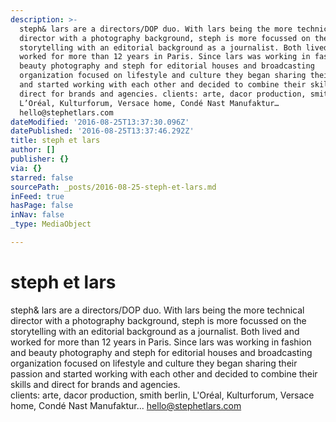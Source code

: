 ```yaml
---
description: >-
  steph& lars are a directors/DOP duo. With lars being the more technical
  director with a photography background, steph is more focussed on the
  storytelling with an editorial background as a journalist. Both lived and
  worked for more than 12 years in Paris. Since lars was working in fashion and
  beauty photography and steph for editorial houses and broadcasting
  organization focused on lifestyle and culture they began sharing their passion
  and started working with each other and decided to combine their skills and
  direct for brands and agencies. clients: arte, dacor production, smith berlin,
  L’Oréal, Kulturforum, Versace home, Condé Nast Manufaktur…
  hello@stephetlars.com
dateModified: '2016-08-25T13:37:30.096Z'
datePublished: '2016-08-25T13:37:46.292Z'
title: steph et lars
author: []
publisher: {}
via: {}
starred: false
sourcePath: _posts/2016-08-25-steph-et-lars.md
inFeed: true
hasPage: false
inNav: false
_type: MediaObject

---
```

# steph et lars

steph& lars are a directors/DOP duo. With lars being the more technical director with a photography background, steph is more focussed on the storytelling with an editorial background as a journalist. Both lived and worked for more than 12 years in Paris. Since lars was working in fashion and beauty photography and steph for editorial houses and broadcasting organization focused on lifestyle and culture they began sharing their passion and started working with each other and decided to combine their skills and direct for brands and agencies.  
clients: arte, dacor production, smith berlin, L'Oréal, Kulturforum, Versace home, Condé Nast Manufaktur... [hello@stephetlars.com][0]

[0]: http://t.umblr.com/redirect?z=mailto%3Ahello%40stephetlars.com&t=NWQyOTY3NjAxYzU1YTNlYjRhZWNhYjRkYmZhZTMwM2I0ZTQzN2JlOCxUbU4zdWpESg%3D%3D